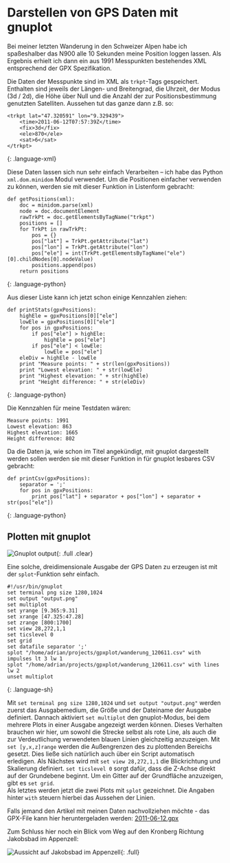 # Darstellen von GPS Daten mit gnuplot

Bei meiner letzten Wanderung in den Schweizer Alpen habe ich spaßeshalber das N900 alle 10 Sekunden meine Position loggen lassen. Als Ergebnis erhielt ich dann ein aus 1991 Messpunkten bestehendes XML entsprechend der GPX Spezifikation.

Die Daten der Messpunkte sind im XML als `trkpt`-Tags gespeichert. Enthalten sind jeweils der Längen- und Breitengrad, die Uhrzeit, der Modus (3d / 2d), die Höhe über Null und die Anzahl der zur Positionsbestimmung genutzten Satelliten. Aussehen tut das ganze dann z.B. so:

~~~
<trkpt lat="47.320591" lon="9.329439">
	<time>2011-06-12T07:57:39Z</time>
	<fix>3d</fix>
	<ele>870</ele>
	<sat>6</sat>
</trkpt>
~~~
{: .language-xml}

Diese Daten lassen sich nun sehr einfach Verarbeiten – ich habe das Python `xml.dom.minidom` Modul verwendet. Um die Positionen einfacher verwenden zu können, werden sie mit dieser Funktion in Listenform gebracht:

~~~
def getPositions(xml):
	doc = minidom.parse(xml)
	node = doc.documentElement
	rawTrkPt = doc.getElementsByTagName("trkpt")
	positions = []
	for TrkPt in rawTrkPt:
		pos = {}
		pos["lat"] = TrkPt.getAttribute("lat")
		pos["lon"] = TrkPt.getAttribute("lon")
		pos["ele"] = int(TrkPt.getElementsByTagName("ele")[0].childNodes[0].nodeValue)
		positions.append(pos)
	return positions
~~~
{: .language-python}

Aus dieser Liste kann ich jetzt schon einige Kennzahlen ziehen:

~~~
def printStats(gpxPositions):
	highEle = gpxPositions[0]["ele"]
	lowEle = gpxPositions[0]["ele"]
	for pos in gpxPositions:
		if pos["ele"] > highEle:
			highEle = pos["ele"]
		if pos["ele"] < lowEle:
			lowEle = pos["ele"]
	eleDiv = highEle - lowEle
	print "Measure points: " + str(len(gpxPositions))
	print "Lowest elevation: " + str(lowEle)
	print "Highest elevation: " + str(highEle)
	print "Height difference: " + str(eleDiv)
~~~
{: .language-python}


Die Kennzahlen für meine Testdaten wären:

	Measure points: 1991
	Lowest elevation: 863
	Highest elevation: 1665
	Height difference: 802

Da die Daten ja, wie schon im Titel angekündigt, mit gnuplot dargestellt werden sollen werden sie mit dieser Funktion in für gnuplot lesbares CSV gebracht:

~~~
def printCsv(gpxPositions):
	separator = ';'
	for pos in gpxPositions:
		print pos["lat"] + separator + pos["lon"] + separator + str(pos["ele"])
~~~
{: .language-python}

## Plotten mit gnuplot

![Gnuplot output](https://static.kummerlaender.eu/media/gnuplot_gpx.jpg){: .full .clear}

Eine solche, dreidimensionale Ausgabe der GPS Daten zu erzeugen ist mit der `splot`-Funktion sehr einfach.

~~~
#!/usr/bin/gnuplot
set terminal png size 1280,1024
set output "output.png"
set multiplot
set yrange [9.365:9.31]
set xrange [47.325:47.28]
set zrange [800:1700]
set view 28,272,1,1
set ticslevel 0
set grid
set datafile separator ';'
splot "/home/adrian/projects/gpxplot/wanderung_120611.csv" with impulses lt 3 lw 1
splot "/home/adrian/projects/gpxplot/wanderung_120611.csv" with lines lw 2
unset multiplot
~~~
{: .language-sh}

Mit `set terminal png size 1280,1024` und `set output "output.png"` werden zuerst das Ausgabemedium, die Größe und der Dateiname der Ausgabe definiert. Dannach aktiviert `set multiplot` den gnuplot-Modus, bei dem mehrere Plots in einer Ausgabe angezeigt werden können. Dieses Verhalten brauchen wir hier, um sowohl die Strecke selbst als rote Line, als auch die zur Verdeutlichung verwendeten blauen Linien gleichzeitig anzuzeigen.
Mit `set [y,x,z]range` werden die Außengrenzen des zu plottenden Bereichs gesetzt. Dies ließe sich natürlich auch über ein Script automatisch erledigen. Als Nächstes wird mit `set view 28,272,1,1` die Blickrichtung und Skalierung definiert. `set ticslevel 0` sorgt dafür, dass die Z-Achse direkt auf der Grundebene beginnt. Um ein Gitter auf der Grundfläche anzuzeigen, gibt es `set grid`.  
Als letztes werden jetzt die zwei Plots mit `splot` gezeichnet. Die Angaben hinter `with` steuern hierbei das Aussehen der Linien.

Falls jemand den Artikel mit meinen Daten nachvollziehen möchte - das GPX-File kann hier heruntergeladen werden: 
 [2011-06-12.gpx](https://static.kummerlaender.eu/media/2011-06-12.gpx)

Zum Schluss hier noch ein Blick vom Weg auf den Kronberg Richtung Jakobsbad im Appenzell:

![Aussicht auf Jakobsbad im Appenzell](https://static.kummerlaender.eu/media/kronberg.jpg){: .full}

